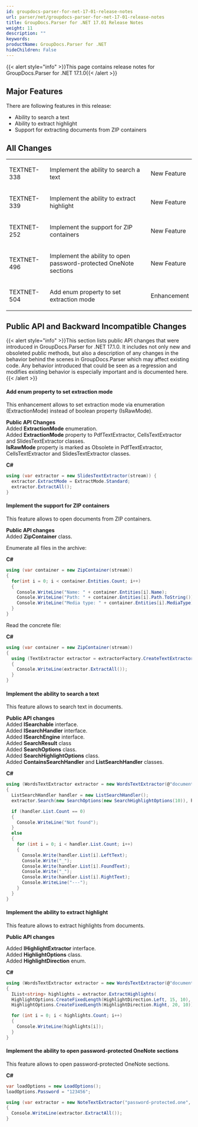 ```yaml
---
id: groupdocs-parser-for-net-17-01-release-notes
url: parser/net/groupdocs-parser-for-net-17-01-release-notes
title: GroupDocs.Parser for .NET 17.01 Release Notes
weight: 11
description: ""
keywords: 
productName: GroupDocs.Parser for .NET
hideChildren: False
---
```

{{< alert style="info" >}}This page contains release notes for GroupDocs.Parser for .NET 17.1.0{{< /alert >}}

## Major Features

There are following features in this release:

*   Ability to search a text
*   Ability to extract highlight
*   Support for extracting documents from ZIP containers

## All Changes

<table class="confluenceTable"><tbody><tr><td class="confluenceTd"><p>TEXTNET-338</p></td><td class="confluenceTd"><p>Implement the ability to search a text</p></td><td class="confluenceTd"><p>New Feature</p></td></tr><tr><td class="confluenceTd"><p>TEXTNET-339</p></td><td class="confluenceTd"><p>Implement the ability to extract highlight</p></td><td class="confluenceTd"><p>New Feature</p></td></tr><tr><td class="confluenceTd"><p>TEXTNET-252</p></td><td class="confluenceTd"><p>Implement the support for ZIP containers</p></td><td class="confluenceTd"><p>New Feature</p></td></tr><tr><td class="confluenceTd"><p>TEXTNET-496</p></td><td class="confluenceTd"><p>Implement the ability to open password-protected OneNote sections</p></td><td class="confluenceTd"><p>New Feature</p></td></tr><tr><td class="confluenceTd"><p>TEXTNET-504</p></td><td class="confluenceTd"><p>Add enum property to set extraction mode</p></td><td class="confluenceTd"><p>Enhancement</p></td></tr></tbody></table>

## Public API and Backward Incompatible Changes

{{< alert style="info" >}}This section lists public API changes that were introduced in GroupDocs.Parser for .NET 17.1.0. It includes not only new and obsoleted public methods, but also a description of any changes in the behavior behind the scenes in GroupDocs.Parser which may affect existing code. Any behavior introduced that could be seen as a regression and modifies existing behavior is especially important and is documented here.{{< /alert >}}

#### Add enum property to set extraction mode

This enhancement allows to set extraction mode via enumeration (ExtractionMode) instead of boolean property (IsRawMode).

**Public API Changes**  
Added **ExtractionMode** enumeration.  
Added **ExtractionMode** property to PdfTextExtractor, CellsTextExtractor and SlidesTextExtractor classes.  
**IsRawMode** property is marked as Obsolete in PdfTextExtractor, CellsTextExtractor and SlidesTextExtractor classes.

**C#**

```csharp
using (var extractor = new SlidesTextExtractor(stream)) {
  extractor.ExtractMode = ExtractMode.Standard;
  extractor.ExtractAll();
}

```

#### Implement the support for ZIP containers

This feature allows to open documents from ZIP containers.

**Public API changes**  
Added **ZipContainer** class.

Enumerate all files in the archive:

**C#**

```csharp
using (var container = new ZipContainer(stream))
{
  for(int i = 0; i < container.Entities.Count; i++)
  {
    Console.WriteLine("Name: " + container.Entities[i].Name);
    Console.WriteLine("Path: " + container.Entities[i].Path.ToString());
    Console.WriteLine("Media type: " + container.Entities[i].MediaType);
  }
}

```

Read the concrete file:

**C#**

```csharp
using (var container = new ZipContainer(stream))
{
  using (TextExtractor extractor = extractorFactory.CreateTextExtractor(container.Entities[index].OpenStream())
  {
    Console.WriteLine(extractor.ExtractAll());
  }
}

```

#### Implement the ability to search a text

This feature allows to search text in documents.

**Public API changes**  
Added **ISearchable** interface.  
Added **ISearchHandler** interface.  
Added **ISearchEngine** interface.  
Added **SearchResult** class  
Added **SearchOptions** class.  
Added **SearchHighlightOptions** class.  
Added **ContainsSearchHandler** and **ListSearchHandler** classes.

**C#**

```csharp
using (WordsTextExtractor extractor = new WordsTextExtractor(@"document.docx"))
{
  ListSearchHandler handler = new ListSearchHandler();
  extractor.Search(new SearchOptions(new SearchHighlightOptions(10)), handler, null, new string[] { "test text", "keyword" });

  if (handler.List.Count == 0)
  {
    Console.WriteLine("Not found");
  }
  else
  {
    for (int i = 0; i < handler.List.Count; i++)
    {
      Console.Write(handler.List[i].LeftText);
      Console.Write("_");
      Console.Write(handler.List[i].FoundText);
      Console.Write("_");
      Console.Write(handler.List[i].RightText);
      Console.WriteLine("---");
    }
  }
}
```

#### Implement the ability to extract highlight

This feature allows to extract highlights from documents.

**Public API changes**

Added **IHighlightExtractor** interface.  
Added **HighlightOptions** class.  
Added **HighlightDirection** enum.

**C#**

```csharp
using (WordsTextExtractor extractor = new WordsTextExtractor(@"document.docx"))
{
  IList<string> highlights = extractor.ExtractHighlights(
  HighlightOptions.CreateFixedLength(HighlightDirection.Left, 15, 10),
  HighlightOptions.CreateFixedLength(HighlightDirection.Right, 20, 10));

  for (int i = 0; i < highlights.Count; i++)
  {
    Console.WriteLine(highlights[i]);
  }
}
```

#### Implement the ability to open password-protected OneNote sections

This feature allows to open password-protected OneNote sections.

**C#**

```csharp
var loadOptions = new LoadOptions();
loadOptions.Password = "123456";

using (var extractor = new NoteTextExtractor("password-protected.one", loadOptions))
{
  Console.WriteLine(extractor.ExtractAll());
}
```

